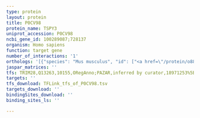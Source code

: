 ```yaml
---
type: protein
layout: protein
title: P0CV98
protein_name: TSPY3
uniprot_accession: P0CV98
ncbi_gene_id: 100289087;728137
organism: Homo sapiens
function: target gene
number_of_interactions: '1'
orthologs: '[{"species": "Mus musculus", "id": ["<a href=\"/protein/o88852\">O88852</a>"]}]'
jaspar_matrices: ''
tfs: TRIM28,Q13263,10155,ORegAnno;PAZAR,inferred by curator,18971253%5Buid%5D+OR+26578589%5Buid%5D,No
targets: ''
tfs_download: TFLink_tfs_of_P0CV98.tsv
targets_download: ''
bindingSites_download: ''
binding_sites_ls: ''

---
```

